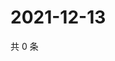 # 2021-12-13

共 0 条

<!-- BEGIN WEIBO -->
<!-- 最后更新时间 Mon Dec 13 2021 23:01:01 GMT+0800 (China Standard Time) -->

<!-- END WEIBO -->
